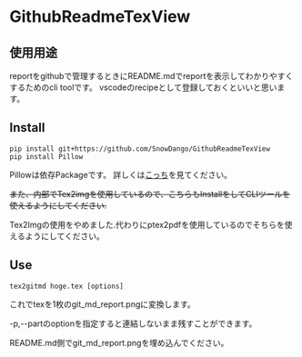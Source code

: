 # GithubReadmeTexView

## 使用用途

reportをgithubで管理するときにREADME.mdでreportを表示してわかりやすくするためのcli toolです。
vscodeのrecipeとして登録しておくといいと思います。

## Install

```shell
pip install git+https://github.com/SnowDango/GithubReadmeTexView
pip install Pillow
```
Pillowは依存Packageです。
詳しくは[こっち](https://pillow.readthedocs.io/en/stable/)を見てください。

~~また、内部でTex2imgを使用しているので、こちらもInstallをしてCLIツールを使えるようにしてください.~~

Tex2Imgの使用をやめました.代わりにptex2pdfを使用しているのでそちらを使えるようにしてください。


## Use

```shell
tex2gitmd hoge.tex [options]
```
これでtexを1枚のgit_md_report.pngに変換します。

-p,--partのoptionを指定すると連結しないまま残すことができます。

README.md側でgit_md_report.pngを埋め込んでください。
